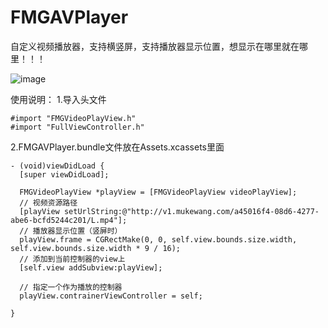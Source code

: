 # FMGAVPlayer
自定义视频播放器，支持横竖屏，支持播放器显示位置，想显示在哪里就在哪里！！！

 ![image](https://github.com/MGXu/FMGAVPlayer/raw/master/111.jpg)

使用说明：
  1.导入头文件
  ```objc 
  #import "FMGVideoPlayView.h" 
  #import "FullViewController.h"
  ```
  2.FMGAVPlayer.bundle文件放在Assets.xcassets里面
  
  ```objc
  - (void)viewDidLoad {
    [super viewDidLoad];

    FMGVideoPlayView *playView = [FMGVideoPlayView videoPlayView];
    // 视频资源路径
    [playView setUrlString:@"http://v1.mukewang.com/a45016f4-08d6-4277-abe6-bcfd5244c201/L.mp4"];
    // 播放器显示位置（竖屏时）
    playView.frame = CGRectMake(0, 0, self.view.bounds.size.width, self.view.bounds.size.width * 9 / 16);
    // 添加到当前控制器的view上
    [self.view addSubview:playView];

    // 指定一个作为播放的控制器
    playView.contrainerViewController = self;
    
}

  ```

